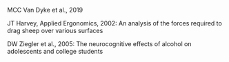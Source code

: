 

MCC Van Dyke et al., 2019 


JT Harvey, Applied Ergonomics, 2002:
An analysis of the forces required to drag sheep over various surfaces

DW Ziegler et al., 2005:
The neurocognitive effects of alcohol on adolescents and college students
